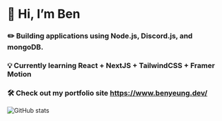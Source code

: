 # 👋 Hi, I’m Ben
### ✏️ Building applications using Node.js, Discord.js, and mongoDB.
### 💡 Currently learning React + NextJS + TailwindCSS + Framer Motion
### 🛠️ Check out my portfolio site https://www.benyeung.dev/

![GitHub stats](https://github-readme-stats.vercel.app/api?username=ben-yeung&show_icons=true&hide_border=true)

